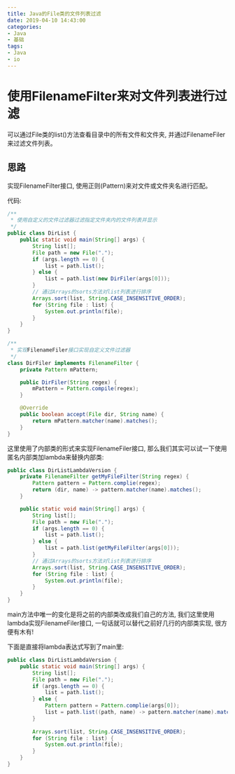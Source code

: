 ```yaml
---
title: Java的File类的文件列表过滤
date: 2019-04-10 14:43:00
categories:
- Java
- 基础
tags:
- Java
- io
---
```


# 使用FilenameFilter来对文件列表进行过滤

可以通过File类的list()方法查看目录中的所有文件和文件夹, 并通过FilenameFiler来过滤文件列表。
<!--more-->
## 思路

实现FilenameFilter接口, 使用正则(Pattern)来对文件或文件夹名进行匹配。

代码:

```java
/**
 * 使用自定义的文件过滤器过滤指定文件夹内的文件列表并显示
 */
public class DirList {
    public static void main(String[] args) {
        String list[];
        File path = new File(".");
        if (args.length == 0) {
            list = path.list(); 
        } else {
            list = path.list(new DirFiler(args[0]));
        }
        // 通过Arrays的sorts方法对list列表进行排序
        Arrays.sort(list, String.CASE_INSENSITIVE_ORDER);
        for (String file : list) {
            System.out.println(file);
        }
    }
}

/**
 * 实现FilenameFiler接口实现自定义文件过滤器
 */
class DirFiler implements FilenameFilter {
    private Pattern mPattern;

    public DirFiler(String regex) {
        mPattern = Pattern.compile(regex);
    }

    @Override
    public boolean accept(File dir, String name) {
        return mPattern.matcher(name).matches();
    }
}
```

这里使用了内部类的形式来实现FilenameFiler接口, 那么我们其实可以试一下使用匿名内部类加lambda来替换内部类:

```java
public class DirListLambdaVersion {
    private FilenameFilter getMyFileFilter(String regex) {
        Pattern pattern = Pattern.complie(regex);
        return (dir, name) -> pattern.matcher(name).matches();
    }

    public static void main(String[] args) {
        String list[];
        File path = new File(".");
        if (args.length == 0) {
            list = path.list(); 
        } else {
            list = path.list(getMyFileFilter(args[0]));
        }
        // 通过Arrays的sorts方法对list列表进行排序
        Arrays.sort(list, String.CASE_INSENSITIVE_ORDER);
        for (String file : list) {
            System.out.println(file);
        }
    }
}
```

main方法中唯一的变化是将之前的内部类改成我们自己的方法, 我们这里使用lambda实现FilenameFiler接口, 一句话就可以替代之前好几行的内部类实现, 很方便有木有!

下面是直接将lambda表达式写到了main里:

```java
public class DirListLambdaVersion {
    public static void main(String[] args) {
        String list[];
        File path = new File(".");
        if (args.length == 0) {
            list = path.list();
        } else {
            Pattern pattern = Pattern.complie(args[0]);
            list = path.list((path, name) -> pattern.matcher(name).matches());
        }
        
        Arrays.sort(list, String.CASE_INSENSITIVE_ORDER);
        for (String file : list) {
            System.out.println(file);
        }
    }
}
```
